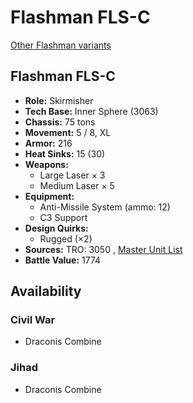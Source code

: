 # Flashman FLS-C 

[Other Flashman variants](../flashman.md) 

## Flashman FLS-C 

- **Role:** Skirmisher 
- **Tech Base:** Inner Sphere (3063) 
- **Chassis:** 75 tons 
- **Movement:** 5 / 8, XL 
- **Armor:** 216 
- **Heat Sinks:** 15 (30) 
- **Weapons:** 
  - Large Laser × 3 
  - Medium Laser × 5 
- **Equipment:** 
  - Anti-Missile System (ammo: 12) 
  - C3 Support 
- **Design Quirks:** 
  - Rugged (×2) 
- **Sources:** TRO: 3050 , [Master Unit List](http://masterunitlist.info/Unit/Details/1128) 
- **Battle Value:** 1774 

## Availability 

### Civil War 

- Draconis Combine 

### Jihad 

- Draconis Combine 

